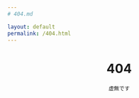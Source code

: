 ```yaml
---
# 404.md

layout: default
permalink: /404.html
---
```

<div style="text-align: center;">
    <h1> 404 </h1>

    虚無です
</div>